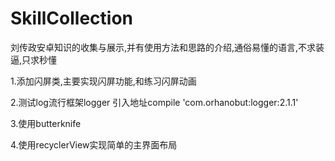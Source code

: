 # SkillCollection
刘传政安卓知识的收集与展示,并有使用方法和思路的介绍,通俗易懂的语言,不求装逼,只求秒懂

1.添加闪屏类,主要实现闪屏功能,和练习闪屏动画

2.测试log流行框架logger   引入地址compile 'com.orhanobut:logger:2.1.1'

3.使用butterknife

4.使用recyclerView实现简单的主界面布局

